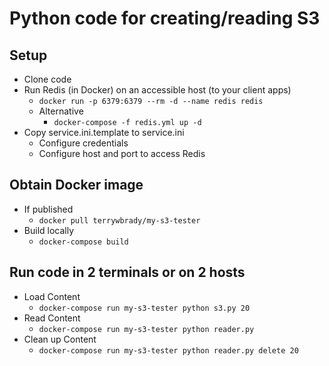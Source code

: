 # Python code for creating/reading S3

## Setup
- Clone code
- Run Redis (in Docker) on an accessible host (to your client apps)
  - `docker run -p 6379:6379 --rm -d --name redis redis`
  - Alternative
    - `docker-compose -f redis.yml up -d`
- Copy service.ini.template to service.ini
  - Configure credentials
  - Configure host and port to access Redis

## Obtain Docker image

- If published
  - `docker pull terrywbrady/my-s3-tester`
- Build locally
  - `docker-compose build`

## Run code in 2 terminals or on 2 hosts
- Load Content
  - `docker-compose run my-s3-tester python s3.py 20`
- Read Content
  - `docker-compose run my-s3-tester python reader.py`
- Clean up Content
  - `docker-compose run my-s3-tester python reader.py delete 20`
